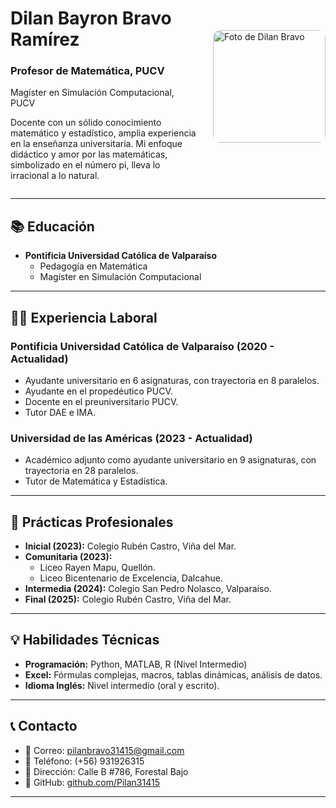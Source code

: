 <div style="display: flex; align-items: center; justify-content: space-between; gap: 20px;">

  <div style="flex: 1;">
    <h1>Dilan Bayron Bravo Ramírez</h1>
    <h3>Profesor de Matemática, PUCV</h3>
    <p>Magíster en Simulación Computacional, PUCV</p>
    <p>Docente con un sólido conocimiento matemático y estadístico, amplia experiencia en la enseñanza universitaria. Mi enfoque didáctico y amor por las matemáticas, simbolizado en el número pi, lleva lo irracional a lo natural.</p>
  </div>

  <div>
    <img src="./Perfil.jpg" alt="Foto de Dilan Bravo" width="180" style="border-radius: 12px;">
  </div>

</div>

---

## 📚 Educación

- **Pontificia Universidad Católica de Valparaíso**  
  - Pedagogía en Matemática  
  - Magíster en Simulación Computacional  

---

## 👨‍🏫 Experiencia Laboral

### Pontificia Universidad Católica de Valparaíso (2020 - Actualidad)
- Ayudante universitario en 6 asignaturas, con trayectoria en 8 paralelos.
- Ayudante en el propedéutico PUCV.
- Docente en el preuniversitario PUCV.
- Tutor DAE e IMA.

### Universidad de las Américas (2023 - Actualidad)
- Académico adjunto como ayudante universitario en 9 asignaturas, con trayectoria en 28 paralelos.
- Tutor de Matemática y Estadística.

---

## 🏫 Prácticas Profesionales

- **Inicial (2023):** Colegio Rubén Castro, Viña del Mar.  
- **Comunitaria (2023):**  
  - Liceo Rayen Mapu, Quellón.
  - Liceo Bicentenario de Excelencia, Dalcahue.
- **Intermedia (2024):** Colegio San Pedro Nolasco, Valparaíso.
- **Final (2025):** Colegio Rubén Castro, Viña del Mar.
   
---

## 💡 Habilidades Técnicas

- **Programación:** Python, MATLAB, R (Nivel Intermedio)
- **Excel:** Fórmulas complejas, macros, tablas dinámicas, análisis de datos.
- **Idioma Inglés:** Nivel intermedio (oral y escrito).

---

## 📞 Contacto

- 📧 Correo: [pilanbravo31415@gmail.com](mailto:pilanbravo31415@gmail.com)
- 📱 Teléfono: (+56) 931926315
- 📍 Dirección: Calle B #786, Forestal Bajo
- 💼 GitHub: [github.com/Pilan31415](https://github.com/Pilan31415)

---
